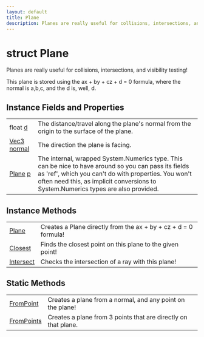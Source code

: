 ```yaml
---
layout: default
title: Plane
description: Planes are really useful for collisions, intersections, and visibility testing!  This plane is stored using the ax + by + cz + d = 0 formula, where the normal is a,b,c, and the d is, well, d.
---
```

# struct Plane

Planes are really useful for collisions, intersections, and
visibility testing!

This plane is stored using the ax + by + cz + d = 0 formula, where
the normal is a,b,c, and the d is, well, d.

## Instance Fields and Properties

|  |  |
|--|--|
|float [d]({{site.url}}/Pages/StereoKit/Plane/d.html)|The distance/travel along the plane's normal from the origin to the surface of the plane.|
|[Vec3]({{site.url}}/Pages/StereoKit/Vec3.html) [normal]({{site.url}}/Pages/StereoKit/Plane/normal.html)|The direction the plane is facing.|
|[Plane]({{site.url}}/Pages/StereoKit/Plane.html) [p]({{site.url}}/Pages/StereoKit/Plane/p.html)|The internal, wrapped System.Numerics type. This can be nice to have around so you can pass its fields as 'ref', which you can't do with properties. You won't often need this, as implicit conversions to System.Numerics types are also provided.|

## Instance Methods

|  |  |
|--|--|
|[Plane]({{site.url}}/Pages/StereoKit/Plane/Plane.html)|Creates a Plane directly from the ax + by + cz + d = 0 formula!|
|[Closest]({{site.url}}/Pages/StereoKit/Plane/Closest.html)|Finds the closest point on this plane to the given point!|
|[Intersect]({{site.url}}/Pages/StereoKit/Plane/Intersect.html)|Checks the intersection of a ray with this plane!|

## Static Methods

|  |  |
|--|--|
|[FromPoint]({{site.url}}/Pages/StereoKit/Plane/FromPoint.html)|Creates a plane from a normal, and any point on the plane!|
|[FromPoints]({{site.url}}/Pages/StereoKit/Plane/FromPoints.html)|Creates a plane from 3 points that are directly on that plane.|
